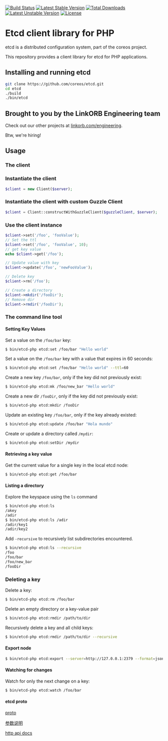 [![Build Status](https://travis-ci.org/linkorb/etcd-php.png?branch=master)](https://travis-ci.org/linkorb/etcd-php)
[![Latest Stable Version](https://poser.pugx.org/linkorb/etcd-php/v/stable.png)](https://packagist.org/packages/linkorb/etcd-php)
[![Total Downloads](https://poser.pugx.org/linkorb/etcd-php/downloads.png)](https://packagist.org/packages/linkorb/etcd-php)
[![Latest Unstable Version](https://poser.pugx.org/linkorb/etcd-php/v/unstable.png)](https://packagist.org/packages/linkorb/etcd-php) 
[![License](https://poser.pugx.org/linkorb/etcd-php/license.png)](https://packagist.org/packages/linkorb/etcd-php)

# Etcd client library for PHP

etcd is a distributed configuration system, part of the coreos project.

This repository provides a client library for etcd for PHP applications.

## Installing and running etcd

```bash
git clone https://github.com/coreos/etcd.git
cd etcd
./build
./bin/etcd
````

## Brought to you by the LinkORB Engineering team

Check out our other projects at [linkorb.com/engineering](http://www.linkorb.com/engineering).

Btw, we're hiring!


## Usage

### The client

### Instantiate the client

```php
$client = new Client($server);
```

### Instantiate the client with custom Guzzle Client

```php
$client = Client::constructWithGuzzleClient($guzzleClient, $server);
```

### Use the client instance
```php
$client->set('/foo', 'fooValue');
// Set the ttl
$client->set('/foo', 'fooValue', 10);
// get key value
echo $client->get('/foo');

// Update value with key
$client->update('/foo', 'newFooValue');

// Delete key
$client->rm('/foo');

// Create a directory
$client->mkdir('/fooDir');
// Remove dir
$client->rmdir('/fooDir');    
```

### The command line tool

#### Setting Key Values

Set a value on the `/foo/bar` key:

```bash
$ bin/etcd-php etcd:set /foo/bar "Hello world"
```

Set a value on the `/foo/bar` key with a value that expires in 60 seconds:

```bash
$ bin/etcd-php etcd:set /foo/bar "Hello world" --ttl=60
```

Create a new key `/foo/bar`, only if the key did not previously exist:

```bash
$ bin/etcd-php etcd:mk /foo/new_bar "Hello world"
```

Create a new dir `/fooDir`, only if the key did not previously exist:

```bash
$ bin/etcd-php etcd:mkdir /fooDir
```

Update an existing key `/foo/bar`, only if the key already existed:

```bash
$ bin/etcd-php etcd:update /foo/bar "Hola mundo"
```

Create or update a directory called `/mydir`:

```bash
$ bin/etcd-php etcd:setDir /mydir
```


#### Retrieving a key value

Get the current value for a single key in the local etcd node:

```bash
$ bin/etcd-php etcd:get /foo/bar
```

#### Listing a directory

Explore the keyspace using the `ls` command

```bash
$ bin/etcd-php etcd:ls
/akey
/adir
$ bin/etcd-php etcd:ls /adir
/adir/key1
/adir/key2
```

Add `-recursive` to recursively list subdirectories encountered.

```bash
$ bin/etcd-php etcd:ls --recursive
/foo
/foo/bar
/foo/new_bar
/fooDir
```


### Deleting a key

Delete a key:

```bash
$ bin/etcd-php etcd:rm /foo/bar
```

Delete an empty directory or a key-value pair

```bash
$ bin/etcd-php etcd:rmdir /path/to/dir 
```

Recursively delete a key and all child keys:

```bash
$ bin/etcd-php etcd:rmdir /path/to/dir --recursive
```

#### Export node

```bash
$ bin/etcd-php etcd:export --server=http://127.0.0.1:2379 --format=json --output=config.json /path/to/dir
```

#### Watching for changes

Watch for only the next change on a key:

```bash
$ bin/etcd-php etcd:watch /foo/bar
```

#### etcd proto
[proto](https://github.com/etcd-io/etcd/blob/master/etcdserver/etcdserverpb/rpc.proto)

[参数说明](https://etcd.io/docs/v3.4.0/dev-guide/api_reference_v3/)

[http api docs](https://etcd.io/docs/v3.4.0/dev-guide/api_grpc_gateway/)